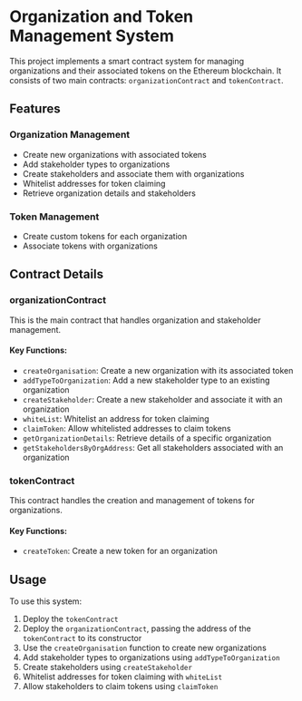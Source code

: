 # Organization and Token Management System

This project implements a smart contract system for managing organizations and their associated tokens on the Ethereum blockchain. It consists of two main contracts: `organizationContract` and `tokenContract`.

## Features

### Organization Management
- Create new organizations with associated tokens
- Add stakeholder types to organizations
- Create stakeholders and associate them with organizations
- Whitelist addresses for token claiming
- Retrieve organization details and stakeholders

### Token Management
- Create custom tokens for each organization
- Associate tokens with organizations

## Contract Details

### organizationContract

This is the main contract that handles organization and stakeholder management.

#### Key Functions:
- `createOrganisation`: Create a new organization with its associated token
- `addTypeToOrganization`: Add a new stakeholder type to an existing organization
- `createStakeholder`: Create a new stakeholder and associate it with an organization
- `whiteList`: Whitelist an address for token claiming
- `claimToken`: Allow whitelisted addresses to claim tokens
- `getOrganizationDetails`: Retrieve details of a specific organization
- `getStakeholdersByOrgAddress`: Get all stakeholders associated with an organization

### tokenContract

This contract handles the creation and management of tokens for organizations.

#### Key Functions:
- `createToken`: Create a new token for an organization

## Usage

To use this system:

1. Deploy the `tokenContract`
2. Deploy the `organizationContract`, passing the address of the `tokenContract` to its constructor
3. Use the `createOrganisation` function to create new organizations
4. Add stakeholder types to organizations using `addTypeToOrganization`
5. Create stakeholders using `createStakeholder`
6. Whitelist addresses for token claiming with `whiteList`
7. Allow stakeholders to claim tokens using `claimToken`
